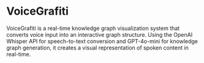 # VoiceGrafiti
VoiceGrafiti is a real-time knowledge graph visualization system that converts voice input into an interactive graph structure. Using the OpenAI Whisper API for speech-to-text conversion and GPT-4o-mini for knowledge graph generation, it creates a visual representation of spoken content in real-time.
